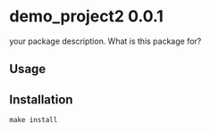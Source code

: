 # demo_project2 0.0.1

your package description. What is this package for?

## Usage

## Installation

`make install`

